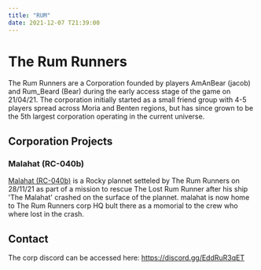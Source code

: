 ```yaml
---
title: "RUM"
date: 2021-12-07 T21:39:00
---
```


# The Rum Runners

The Rum Runners are a Corporation founded by players AmAnBear (jacob) and Rum_Beard (Bear) during the early access stage of the game on 21/04/21. The corporation initially started as a small friend group with 4-5 players spread across Moria and Benten regions, but has since grown to be the 5th largest corporation operating in the current universe.


## Corporation Projects

<!--
a section to talk about corp projects past and present. please create new sub headings for eatch project using the format '### (project name)'
-->

### Malahat (RC-040b)

<!-- basic placeholder description to add some info whilst writing the story of Mal and the stroy of the lost Rum Runner-->

[Malahat (RC-040b)](..planets/malahat) is a Rocky plannet setteled by The Rum Runners on 28/11/21 as part of a mission to rescue The Lost Rum Runner after his ship 'The Malahat' crashed on the surface of the plannet. malahat is now home to The Rum Runners corp HQ bult there as a momorial to the crew who where lost in the crash.

## Contact

The corp discord can be accessed here: https://discord.gg/EddRuR3qET 

